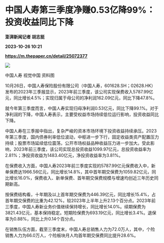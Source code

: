 # 中国人寿第三季度净赚0.53亿降99%：投资收益同比下降
**澎湃新闻记者 胡志挺**

**2023-10-26 10:21**

**https://m.thepaper.cn/detail/25072377**

![](https://imagecloud.thepaper.cn/thepaper/image/275/751/969.jpg)

中国人寿 视觉中国 资料图

10月26日，中国人寿保险股份有限公司（中国人寿，601628.SH；02628.HK）发布的2023年三季报显示，2023年前三季度，该公司实现保费收入5787.99亿元，同比增长4.5%；实现归属于母公司的净利润162.09亿元，同比下降47.8%。

就今年第三季度而言，中国人寿实现归母净利润0.53亿元，同比下降99.1%。对于净利润的下降，中国人寿表示，主要受权益市场持续低位运行影响，投资收益同比下降。

中国人寿在三季报中指出，复杂严峻的资本市场环境下投资收益持续承压。2023年第三季度，国内债券利率低位波动，中枢进一步下行，固定收益类资产配置压力持续；股票市场延续低位震荡，公开市场权益品种收益压力进一步加大。受此影响，2023年前三季度，该公司实现总投资收益1099.97亿元，总投资收益率为2.81%；净投资收益为1483.40亿元，净投资收益率为3.81%。

在保费收入方面，中国人寿2023年前三季度实现的5787.99亿元保费收入中，新单保费达1966.56亿元，同比增长14.8%，其中首年期交保费为1059.82亿元，同比增长16.0%，保费收入、新单保费、首年期交保费规模与增速均创近三年历史同期新高。

按保费结构看，十年期及以上首年期交保费为446.39亿元，同比增长15.4%，占首年期交保费的比重为42.12%，较2023年上半年上升2.13个百分点。2023年前三季度，中国人寿新业务价值继续保持增长，同比增长14.0%。续期保费为3821.43亿元，基本保持稳定。短期险保费为693.19亿元，同比增长3.4%。退保率为0.88%，同比上升0.14个百分点。

在销售队伍方面，截至三季度末，中国人寿总销售人力为72.0万人，其中，个险销售人力为66.0万人，个险板块月人均首年期交保费同比提升28.6%。